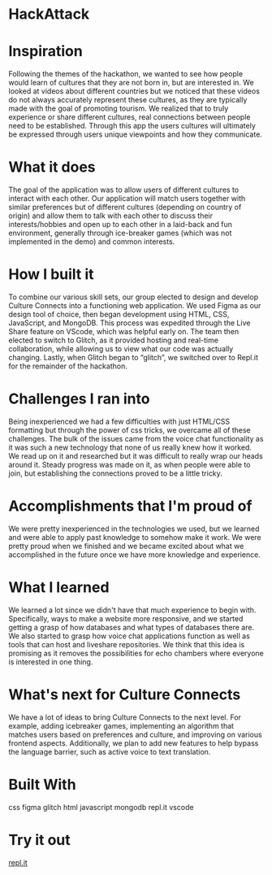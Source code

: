 # HackAttack

# Inspiration
Following the themes of the hackathon, we wanted to see how people would learn of cultures that they are not born in, but are interested in. We looked at videos about different countries but we noticed that these videos do not always accurately represent these cultures, as they are typically made with the goal of promoting tourism. We realized that to truly experience or share different cultures, real connections between people need to be established. Through this app the users cultures will ultimately be expressed through users unique viewpoints and how they communicate.

# What it does
The goal of the application was to allow users of different cultures to interact with each other. Our application will match users together with similar preferences but of different cultures (depending on country of origin) and allow them to talk with each other to discuss their interests/hobbies and open up to each other in a laid-back and fun environment, generally through ice-breaker games (which was not implemented in the demo) and common interests.

# How I built it
To combine our various skill sets, our group elected to design and develop Culture Connects into a functioning web application. We used Figma as our design tool of choice, then began development using HTML, CSS, JavaScript, and MongoDB. This process was expedited through the Live Share feature on VScode, which was helpful early on. The team then elected to switch to Glitch, as it provided hosting and real-time collaboration, while allowing us to view what our code was actually changing. Lastly, when Glitch began to “glitch”, we switched over to Repl.it for the remainder of the hackathon.

# Challenges I ran into
Being inexperienced we had a few difficulties with just HTML/CSS formatting but through the power of css tricks, we overcame all of these challenges. The bulk of the issues came from the voice chat functionality as it was such a new technology that none of us really knew how it worked. We read up on it and researched but it was difficult to really wrap our heads around it. Steady progress was made on it, as when people were able to join, but establishing the connections proved to be a little tricky.

# Accomplishments that I'm proud of
We were pretty inexperienced in the technologies we used, but we learned and were able to apply past knowledge to somehow make it work. We were pretty proud when we finished and we became excited about what we accomplished in the future once we have more knowledge and experience.

# What I learned
We learned a lot since we didn't have that much experience to begin with. Specifically, ways to make a website more responsive, and we started getting a grasp of how databases and what types of databases there are. We also started to grasp how voice chat applications function as well as tools that can host and liveshare repositories. We think that this idea is promising as it removes the possibilities for echo chambers where everyone is interested in one thing.

# What's next for Culture Connects
We have a lot of ideas to bring Culture Connects to the next level. For example, adding icebreaker games, implementing an algorithm that matches users based on preferences and culture, and improving on various frontend aspects. Additionally, we plan to add new features to help bypass the language barrier, such as active voice to text translation.

# Built With
css
figma
glitch
html
javascript
mongodb
repl.it
vscode

# Try it out
[repl.it](https://repl.it/@shivamsh/HackAttack#index.js)